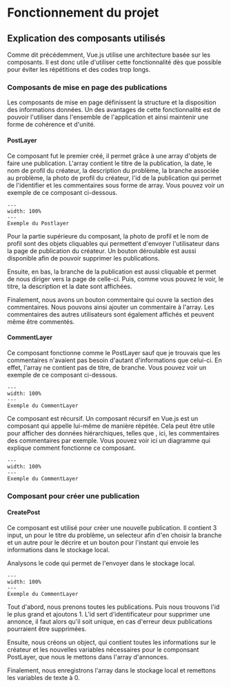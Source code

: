 # Fonctionnement du projet

## Explication des composants utilisés

Comme dit précédemment, Vue.js utilise une architecture basée sur les composants. Il est donc utile d'utiliser cette fonctionnalité dès que possible pour éviter les répétitions et des codes trop longs.
### Composants de mise en page des publications
Les composants de mise en page définissent la structure et la disposition des informations données. Un des avantages de cette fonctionnalité est de pouvoir l'utiliser dans l'ensemble de l'application et ainsi maintenir une forme de cohérence et d'unité.
#### PostLayer

Ce composant fut le premier créé, il permet grâce à une array d'objets de faire une publication. L'array contient le titre de la publication, la date, le nom de profil du créateur, la description du problème, la branche associée au problème, la photo de profil du créateur, l'id de la publication qui permet de l'identifier et les commentaires sous forme de array. Vous pouvez voir un exemple de ce composant ci-dessous.

```{figure} figures/CreatePost_composant.png
---
width: 100%
---
Exemple du Postlayer 
```

Pour la partie supérieure du composant, la photo de profil et le nom de profil sont des objets cliquables qui permettent d'envoyer l'utilisateur dans la page de publication du créateur. Un bouton déroulable est aussi disponible afin de pouvoir supprimer les publications.

Ensuite, en bas, la branche de la publication est aussi cliquable et permet de nous diriger vers la page de celle-ci. 
Puis, comme vous pouvez le voir, le titre, la description et la date sont affichées. 

Finalement, nous avons un bouton commentaire qui ouvre la section des commentaires. Nous pouvons ainsi ajouter un commentaire à l'array. Les commentaires des autres utilisateurs sont également affichés et peuvent même être commentés. 

#### CommentLayer

Ce composant fonctionne comme le PostLayer sauf que je trouvais que les commentaires n'avaient pas besoin d'autant d'informations que celui-ci. En effet, l'array ne contient pas de titre, de branche. Vous pouvez voir un exemple de ce composant ci-dessous.

```{figure} figures/Exemple_CommentLayer.png
---
width: 100%
---
Exemple du CommentLayer 
```

Ce composant est récursif. Un composant récursif en Vue.js est un composant qui appelle lui-même de manière répétée. Cela peut être utile pour afficher des données hiérarchiques, telles que , ici, les commentaires des commentaires par exemple. Vous pouvez voir ici un diagramme qui explique comment fonctionne ce composant.

```{figure} figures/Diagramme_recursive.png
---
width: 100%
---
Exemple du CommentLayer 
```

### Composant pour créer une publication

#### CreatePost

Ce composant est utilisé pour créer une nouvelle publication. Il contient 3 input, un pour le titre du problème, un selecteur afin d'en choisir la branche et un autre pour le décrire et un bouton pour l'instant qui envoie les informations dans le stockage local.

Analysons le code qui permet de l'envoyer dans le stockage local.

```{figure} figures/Code_localStorage.png
---
width: 100%
---
Exemple du CommentLayer 
```
Tout d'abord, nous prenons toutes les publications. Puis nous trouvons l'id le plus grand et ajoutons 1. L'id sert d'identificateur pour supprimer une annonce, il faut alors qu'il soit unique, en cas d'erreur deux publications pourraient être supprimées.

Ensuite, nous créons un object, qui contient toutes les informations sur le créateur et les nouvelles variables nécessaires pour le componsant PostLayer, que nous le mettons dans l'array d'annonces.

Finalement, nous enregistrons l'array dans le stockage local et remettons les variables de texte à 0.




